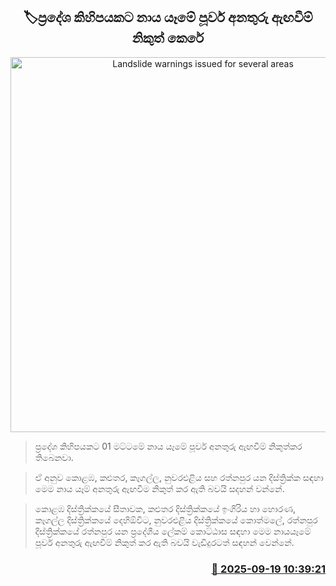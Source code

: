 <p align='center'><b><h2 align='center' title='Landslide warnings issued for several areas'>🏷ප්‍රදේශ කිහිපයකට නාය යෑමේ පූර්ව අනතුරු ඇඟවීම් නිකුත් කෙරේ</h2></b></p>
<p align='center'><img src='https://helakuru.sgp1.cdn.digitaloceanspaces.com/esana/images/lib/landslides-new[1].jpg' width='600' alt='Landslide warnings issued for several areas'></p>

> ප්‍රදේශ කිහිපයකට 01 මට්ටමේ නාය යෑමේ පූර්ව අනතුරු ඇඟවීම් නිකුත්කර තිබෙනවා.

> ඒ අනුව කොළඹ, කළුතර, කෑගල්ල, නුවරඑළිය සහ රත්නපුර යන දිස්ත්‍රික්ක සඳහා මෙම නාය යෑම් අනතුරු ඇඟවීම නිකුත් කර ඇති බවයි සදහන් වන්නේ.

> කොළඹ දිස්ත්‍රික්කයේ සීතාවක, කළුතර දිස්ත්‍රික්කයේ ඉංගිරිය හා හොරණ, කෑගල්ල දිස්ත්‍රික්කයේ දෙහිඕවිට, නුවරඑළිය දිස්ත්‍රික්කයේ කොත්මලේ, රත්නපුර දිස්ත්‍රික්කයේ රත්නපුර යන ප්‍රදේශීය ලේකම් කොට්ඨාස සඳහා මෙම නායයෑමේ පූර්ව අනතුරු ඇඟවීම් නිකුත් කර ඇති බවයි වැඩිදුරටත් සඳහන් වෙන්නේ.



<h3 align='right'><a href='https://www.helakuru.lk/esana/p/113781/'>📅 2025-09-19 10:39:21</a></h3>
